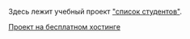 Здесь лежит учебный проект <a href="https://github.com/codedokode/pasta/blob/master/student-list.md">"список студентов"</a>.

[Проект на бесплатном хостинге](http://w91118rv.beget.tech)
